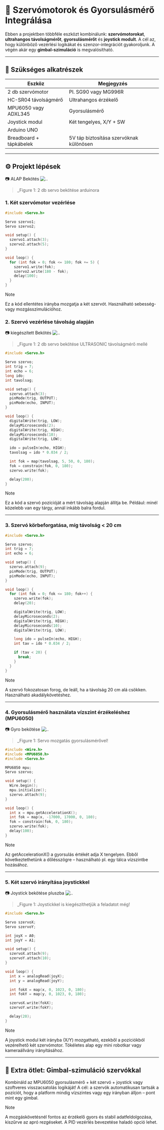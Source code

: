 
# 🔧 Szervómotorok és Gyorsulásmérő Integrálása

Ebben a projektben többféle eszközt kombinálunk: **szervómotorokat**, **ultrahangos távolságmérőt**, **gyorsulásmérőt** és **joystick modult**. A cél az, hogy különböző vezérlési logikákat és szenzor-integrációt gyakoroljunk. A végén akár egy **gimbal-szimuláció** is megvalósítható.

---

## 🧰 Szükséges alkatrészek

| Eszköz                  | Megjegyzés                             |
|-------------------------|----------------------------------------|
| 2 db szervómotor        | Pl. SG90 vagy MG996R                   |
| HC-SR04 távolságmérő    | Ultrahangos érzékelő                   |
| MPU6050 vagy ADXL345    | Gyorsulásmérő                          |
| Joystick modul          | Két tengelyes, X/Y + SW                |
| Arduino UNO             |                                        |
| Breadboard + tápkábelek | 5V táp biztosítása szervóknak különösen |

---

## ⚙️ Projekt lépések

📷 ALAP Bekötés
![..](/6.%20feladat/6-2.png)
> _Figure 1: 2 db servo bekötése arduinora


### 1. Két szervómotor vezérlése

```cpp
#include <Servo.h>

Servo szervo1;
Servo szervo2;

void setup() {
  szervo1.attach(3);
  szervo2.attach(5);
}

void loop() {
  for (int fok = 0; fok <= 180; fok += 5) {
    szervo1.write(fok);
    szervo2.write(180 - fok);
    delay(100);
  }
}
```
> [!NOTE]
> Ez a kód ellentétes irányba mozgatja a két szervót. Használható sebesség- vagy mozgásszimulációhoz.

### 2. Szervó vezérlése távolság alapján

📷 kiegészített Bekötés
![..](/6.%20feladat/6-3.png)
> _Figure 1: 2 db servo bekötése ULTRASONIC távolságmérő mellé

  ```cpp
#include <Servo.h>

Servo szervo;
int trig = 7;
int echo = 6;
long ido;
int tavolsag;

void setup() {
    szervo.attach(3);
    pinMode(trig, OUTPUT);
    pinMode(echo, INPUT);
}

void loop() {
    digitalWrite(trig, LOW);
    delayMicroseconds(2);
    digitalWrite(trig, HIGH);
    delayMicroseconds(10);
    digitalWrite(trig, LOW);

    ido = pulseIn(echo, HIGH);
    tavolsag = ido * 0.034 / 2;

    int fok = map(tavolsag, 5, 50, 0, 180);
    fok = constrain(fok, 0, 180);
    szervo.write(fok);

    delay(200);
}
```
> [!NOTE]
> Ez a kód a szervó pozícióját a mért távolság alapján állítja be. Például: minél közelebb van egy tárgy, annál inkább balra fordul.

---

### 3. Szervó körbeforgatása, míg távolság < 20 cm

```cpp
#include <Servo.h>

Servo szervo;
int trig = 7;
int echo = 6;

void setup() {
  szervo.attach(9);
  pinMode(trig, OUTPUT);
  pinMode(echo, INPUT);
}

void loop() {
  for (int fok = 0; fok <= 180; fok++) {
    szervo.write(fok);
    delay(20);

    digitalWrite(trig, LOW);
    delayMicroseconds(2);
    digitalWrite(trig, HIGH);
    delayMicroseconds(10);
    digitalWrite(trig, LOW);

    long ido = pulseIn(echo, HIGH);
    int tav = ido * 0.034 / 2;

    if (tav < 20) {
      break;
    }
  }
}
```
> [!NOTE]
> A szervó fokozatosan forog, de leáll, ha a távolság 20 cm alá csökken. Használható akadálykövetéshez.
---



### 4. Gyorsulásmérő használata vízszint érzékeléshez (MPU6050)
📷 Gyro bekötése
![..](/6.%20feladat/6-4.png)
> _Figure 1: Servo mozgatás gyorsulásmérővel!


```cpp
#include <Wire.h>
#include <MPU6050.h>
#include <Servo.h>

MPU6050 mpu;
Servo szervo;

void setup() {
  Wire.begin();
  mpu.initialize();
  szervo.attach(9);
}

void loop() {
  int x = mpu.getAccelerationX();
  int fok = map(x, -17000, 17000, 0, 180);
  fok = constrain(fok, 0, 180);
  szervo.write(fok);
  delay(100);
}

```
> [!NOTE]
> Az getAccelerationX() a gyorsulás értékét adja X tengelyen. Ebből következtethetünk a dőlésszögre – használható pl. egy tálca vízszintbe hozásához.

---

### 5. Két szervó irányítása joystickkel

📷 Joystick bekötése pluszba
![..](/6.%20feladat/6-5-2.png)
> _Figure 1: Joystickkel is kiegészíthetjük a feladatot még!

```cpp
#include <Servo.h>

Servo szervoX;
Servo szervoY;

int joyX = A0;
int joyY = A1;

void setup() {
  szervoX.attach(9);
  szervoY.attach(10);
}

void loop() {
  int x = analogRead(joyX);
  int y = analogRead(joyY);

  int fokX = map(x, 0, 1023, 0, 180);
  int fokY = map(y, 0, 1023, 0, 180);

  szervoX.write(fokX);
  szervoY.write(fokY);

  delay(20);
}

```
> [!NOTE]
> A joystick modul két irányba (X/Y) mozgatható, ezekből a pozíciókból vezérelhető két szervómotor. Tökéletes alap egy mini robotkar vagy kameraállvány irányításához.

---

## 🌟 Extra ötlet: Gimbal-szimuláció szervókkal
Kombináld az MPU6050 gyorsulásmérő + két szervó + joystick vagy szoftveres visszacsatolás logikáját! A cél: a szervók automatikusan tartsák a pozíciót, hogy a platform mindig vízszintes vagy egy irányban álljon – pont mint egy gimbal.

> [!NOTE]
> A mozgáskövetésnél fontos az érzékelő gyors és stabil adatfeldolgozása, kiszűrve az apró rezgéseket. A PID vezérlés bevezetése haladó opció lehet.







